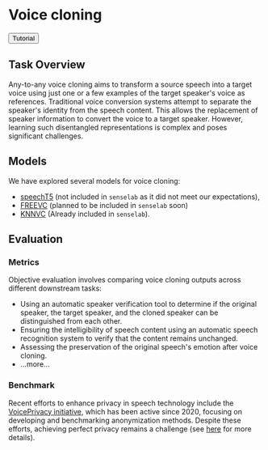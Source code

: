 # Voice cloning


<button class="tutorial-button" onclick="window.location.href='https://github.com/sensein/senselab/blob/main/tutorials/audiovoice_cloning.ipynb'">Tutorial</button>


## Task Overview

Any-to-any voice cloning aims to transform a source speech into a target voice using just one or a few examples of the target speaker's voice as references. Traditional voice conversion systems attempt to separate the speaker's identity from the speech content. This allows the replacement of speaker information to convert the voice to a target speaker. However, learning such disentangled representations is complex and poses significant challenges.


## Models
We have explored several models for voice cloning:
- [speechT5](https://huggingface.co/microsoft/speecht5_vc) (not included in ```senselab``` as it did not meet our expectations),
- [FREEVC](https://github.com/OlaWod/FreeVC) (planned to be included in ```senselab``` soon)
- [KNNVC](https://github.com/bshall/knn-vc) (Already included in ```senselab```).


## Evaluation
### Metrics

Objective evaluation involves comparing voice cloning outputs across different downstream tasks:

- Using an automatic speaker verification tool to determine if the original speaker, the target speaker, and the cloned speaker can be distinguished from each other.
- Ensuring the intelligibility of speech content using an automatic speech recognition system to verify that the content remains unchanged.
- Assessing the preservation of the original speech's emotion after voice cloning.
- ...more...


### Benchmark

Recent efforts to enhance privacy in speech technology include the [VoicePrivacy initiative](https://arxiv.org/pdf/2005.01387), which has been active since 2020, focusing on developing and benchmarking anonymization methods. Despite these efforts, achieving perfect privacy remains a challenge (see [here](https://www.voiceprivacychallenge.org/vp2022/docs/VoicePrivacy_2022_Challenge___Natalia_Tomashenko.pdf) for more details).
